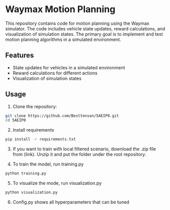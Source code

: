 # Waymax Motion Planning

This repository contains code for motion planning using the Waymax simulator. The code includes vehicle state updates, reward calculations, and visualization of simulation states. The primary goal is to implement and test motion planning algorithms in a simulated environment.

## Features

- State updates for vehicles in a simulated environment
- Reward calculations for different actions
- Visualization of simulation states

## Usage

1. Clone the repository:
```bash
git clone https://github.com/Besttenson/5AEIP0.git
cd 5AEIP0
```
2. Install requirements
```bash
pip install -r requirements.txt
```
3. If you want to train with local filtered scenario, download the .zip file from (link). Unzip it and put the folder under the root repository.

4. To train the model, run training.py
```bash
python training.py
```
5. To visualize the mode, run visualization.py
```bash
python visualization.py
```
6. Config.py shows all hyperparameters that can be tuned
